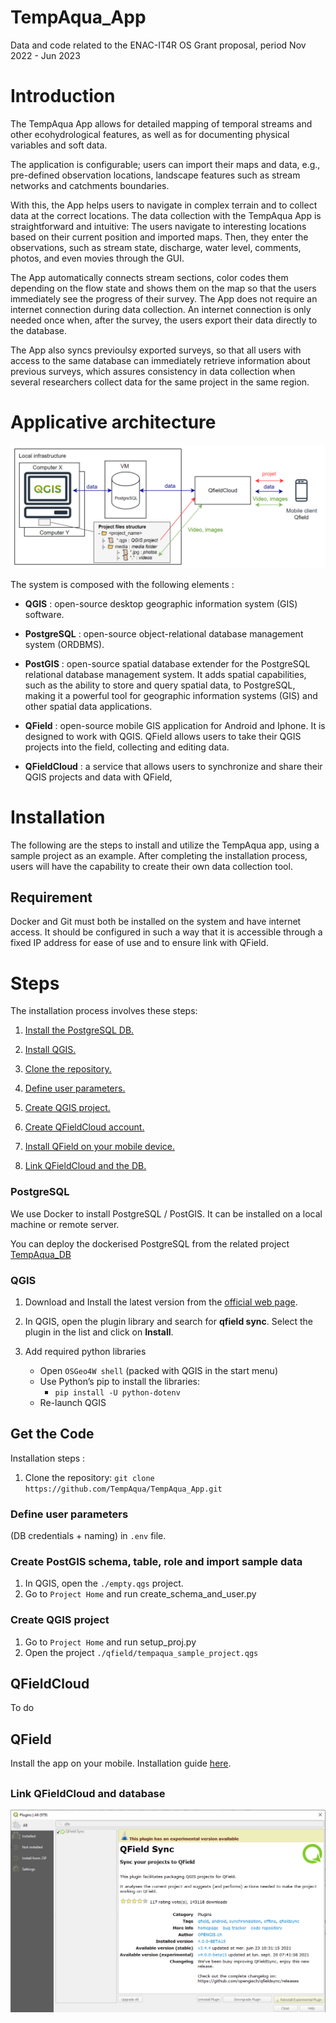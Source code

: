 # TempAqua_App

Data and code related to the ENAC-IT4R OS Grant proposal, period Nov 2022 - Jun 2023

# Introduction

The TempAqua App allows for detailed mapping of temporal streams  and other ecohydrological features, as well as for documenting physical variables and soft data. 

The  application is configurable; users can import their maps and data, e.g., pre-defined observation  locations, landscape features such as stream networks and catchments boundaries. 

With this, the  App helps users to navigate in complex terrain and to collect data at the correct locations. The  data collection with the TempAqua App is straightforward and intuitive: The users navigate to  interesting locations based on their current position and imported maps. Then, they enter the  observations, such as stream state, discharge, water level, comments, photos, and even movies through the GUI. 

The App automatically connects stream sections, color codes them depending on  the flow state and shows them on the map so that the users immediately see the progress of their survey. The App  does not require an internet connection during data collection. An internet connection is only  needed once when, after the survey, the users export their data directly to the database. 

The App also syncs previoulsy exported surveys, so that all  users with access to the same database can immediately retrieve information about previous  surveys, which assures consistency in data collection when several researchers collect data for  the same project in the same region.

# Applicative architecture

![ ](doc\static\applicative_architecture.png)

The system is composed with the following elements : 

* **QGIS** : open-source desktop geographic information system (GIS) software.

* **PostgreSQL** : open-source object-relational database management system (ORDBMS).

* **PostGIS**  :  open-source spatial database extender for the PostgreSQL 
  relational database management system. It adds spatial capabilities, 
  such as the ability to store and query spatial data, to PostgreSQL, 
  making it a powerful tool for geographic information systems (GIS) and 
  other spatial data applications.

* **QField**  : open-source mobile GIS application for Android and Iphone. It is designed to work with QGIS. QField allows users to take their QGIS projects into the field, collecting and editing data.

* **QFieldCloud** : a service that allows users to synchronize and share their QGIS projects and data with QField,

# Installation

The following are the steps to install and utilize the TempAqua app, using a sample project as an example. After completing the installation process, users will have the capability to create their own data collection tool.

## Requirement

Docker and Git must both be installed on the system and have internet access. It should be configured in such a way that it is accessible through a fixed IP address for ease of use and to ensure link with QField.



# Steps

The installation process involves these steps:

1. [Install the PostgreSQL DB.](PostgreSQL) 

2. [Install QGIS.](QGIS)

3. [Clone the repository.](Get-the-code)

4. [Define user parameters.](Define-user-parameters) 

5. [Create QGIS project.](Create-QGIS-project) 

6. [Create QFieldCloud account.](QFieldCloud)

7. [Install QField on your mobile device.](QField)

8. [Link QFieldCloud and the DB.](Link-QFieldCloud-and-database)



### PostgreSQL

We use Docker to install PostgreSQL / PostGIS. It can be installed on a local machine or remote server.

You can deploy the dockerised PostgreSQL from the related project [TempAqua_DB](https://github.com/EPFL-ENAC/TempAqua_DB)


### QGIS

1. Download and Install the latest version from the [official web page](https://www.qgis.org/en/site/forusers/download.html).

2. In QGIS, open the plugin library and search for **qfield sync**. Select
   the plugin in the list and click on **Install**.

3. Add required python libraries
   - Open `OSGeo4W shell` (packed with QGIS in the start menu)
   - Use Python’s pip to install the libraries:
     - `pip install -U python-dotenv`
   - Re-launch QGIS



## Get the Code

Installation steps :

1. Clone the repository: `git clone https://github.com/TempAqua/TempAqua_App.git`

### Define user parameters

(DB credentials + naming) in `.env` file.

### Create PostGIS schema, table, role and import sample data
1. In QGIS, open the `./empty.qgs` project.
2. Go to `Project Home` and run create_schema_and_user.py

### Create QGIS project

1. Go to `Project Home` and run setup_proj.py
2. Open the project `./qfield/tempaqua_sample_project.qgs`

## QFieldCloud

To do

##

## QField

Install the app on your mobile. Installation guide [here](https://docs.qfield.org/get-started).  

## 

### Link QFieldCloud and database

![ ](doc\static\qfield-sync_install.png)

